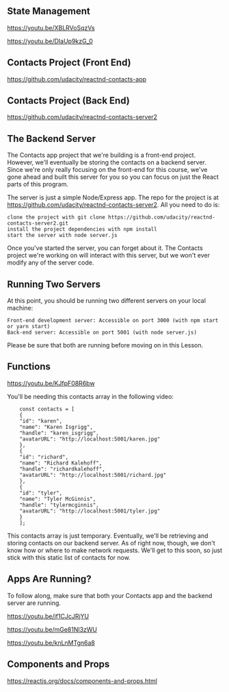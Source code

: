 ## State Management
https://youtu.be/XBLRVoSqzVs

https://youtu.be/DIaUp9kzG_0

## Contacts Project (Front End)
https://github.com/udacity/reactnd-contacts-app

## Contacts Project (Back End)
https://github.com/udacity/reactnd-contacts-server2

## The Backend Server
The Contacts app project that we're building is a front-end project. However, we'll eventually be storing the contacts on a backend server. Since we're only really focusing on the front-end for this course, we've gone ahead and built this server for you so you can focus on just the React parts of this program.

The server is just a simple Node/Express app. The repo for the project is at https://github.com/udacity/reactnd-contacts-server2. All you need to do is:

    clone the project with git clone https://github.com/udacity/reactnd-contacts-server2.git
    install the project dependencies with npm install
    start the server with node server.js

Once you've started the server, you can forget about it. The Contacts project we're working on will interact with this server, but we won't ever modify any of the server code.

 ## Running Two Servers

 At this point, you should be running two different servers on your local machine:

    Front-end development server: Accessible on port 3000 (with npm start or yarn start)
    Back-end server: Accessible on port 5001 (with node server.js)

Please be sure that both are running before moving on in this Lesson.

## Functions
https://youtu.be/KJfpF08R6bw

You'll be needing this contacts array in the following video:

        const contacts = [
        {
        "id": "karen",
        "name": "Karen Isgrigg",
        "handle": "karen_isgrigg",
        "avatarURL": "http://localhost:5001/karen.jpg"
        },
        {
        "id": "richard",
        "name": "Richard Kalehoff",
        "handle": "richardkalehoff",
        "avatarURL": "http://localhost:5001/richard.jpg"
        },
        {
        "id": "tyler",
        "name": "Tyler McGinnis",
        "handle": "tylermcginnis",
        "avatarURL": "http://localhost:5001/tyler.jpg"
        }
        ];

This contacts array is just temporary. Eventually, we'll be retrieving and storing contacts on our backend server. As of right now, though, we don't know how or where to make network requests. We'll get to this soon, so just stick with this static list of contacts for now.

## Apps Are Running?
To follow along, make sure that both your Contacts app and the backend server are running.

https://youtu.be/jf1CJcJRjYU

https://youtu.be/mGe81Nl3zWU

https://youtu.be/knLnMTgn6a8

## Components and Props
https://reactjs.org/docs/components-and-props.html
